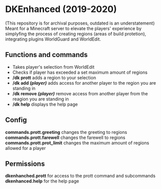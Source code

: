 # DKEnhanced (2019-2020)

(This repository is for archival purposes, outdated is an understatement)
Meant for a Minecraft server to elevate the players' experience by simplyfing the process of creating regions (areas of build protetion), integrating plugins WorldGuard and WorldEdit.

## Functions and commands

- Takes player's selection from WorldEdit
- Checks if player has exceeded a set maximum amount of regions
- **/dk prott** adds a region to your selection
- **/dk add *(player)*** adds access for another player to the region you are standing in
- **/dk remove *(player)*** remove access from another player from the reagion you are standing in
- **/dk help** displays the help page

## Config

**commands.prott.greeting** changes the greeting to regions
**commands.prott.farewell** changes the farewell to regions
**commands.prott.prot_limit** changes the maximum amount of regions allowed for a player

## Permissions

**dkenhanched.prott** for access to the prott command and subcommands
**dkenhanced.help** for the help page
